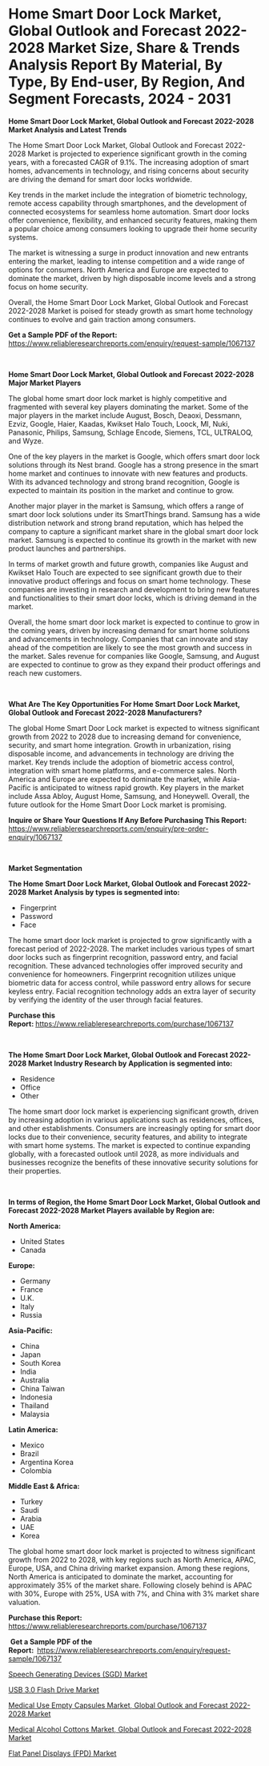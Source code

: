<p><h1>Home Smart Door Lock Market, Global Outlook and Forecast 2022-2028 Market Size, Share & Trends Analysis Report By Material, By Type, By End-user, By Region, And Segment Forecasts, 2024 - 2031</h1></p><p><strong>Home Smart Door Lock Market, Global Outlook and Forecast 2022-2028 Market Analysis and Latest Trends</strong></p>
<p><p>The Home Smart Door Lock Market, Global Outlook and Forecast 2022-2028 Market is projected to experience significant growth in the coming years, with a forecasted CAGR of 9.1%. The increasing adoption of smart homes, advancements in technology, and rising concerns about security are driving the demand for smart door locks worldwide.</p><p>Key trends in the market include the integration of biometric technology, remote access capability through smartphones, and the development of connected ecosystems for seamless home automation. Smart door locks offer convenience, flexibility, and enhanced security features, making them a popular choice among consumers looking to upgrade their home security systems.</p><p>The market is witnessing a surge in product innovation and new entrants entering the market, leading to intense competition and a wide range of options for consumers. North America and Europe are expected to dominate the market, driven by high disposable income levels and a strong focus on home security.</p><p>Overall, the Home Smart Door Lock Market, Global Outlook and Forecast 2022-2028 Market is poised for steady growth as smart home technology continues to evolve and gain traction among consumers.</p></p>
<p><strong>Get a Sample PDF of the Report:&nbsp;</strong> <a href="https://www.reliableresearchreports.com/enquiry/request-sample/1067137">https://www.reliableresearchreports.com/enquiry/request-sample/1067137</a></p>
<p>&nbsp;</p>
<p><strong>Home Smart Door Lock Market, Global Outlook and Forecast 2022-2028 Major Market Players</strong></p>
<p><p>The global home smart door lock market is highly competitive and fragmented with several key players dominating the market. Some of the major players in the market include August, Bosch, Deaoxi, Dessmann, Ezviz, Google, Haier, Kaadas, Kwikset Halo Touch, Loock, MI, Nuki, Panasonic, Philips, Samsung, Schlage Encode, Siemens, TCL, ULTRALOQ, and Wyze.</p><p>One of the key players in the market is Google, which offers smart door lock solutions through its Nest brand. Google has a strong presence in the smart home market and continues to innovate with new features and products. With its advanced technology and strong brand recognition, Google is expected to maintain its position in the market and continue to grow.</p><p>Another major player in the market is Samsung, which offers a range of smart door lock solutions under its SmartThings brand. Samsung has a wide distribution network and strong brand reputation, which has helped the company to capture a significant market share in the global smart door lock market. Samsung is expected to continue its growth in the market with new product launches and partnerships.</p><p>In terms of market growth and future growth, companies like August and Kwikset Halo Touch are expected to see significant growth due to their innovative product offerings and focus on smart home technology. These companies are investing in research and development to bring new features and functionalities to their smart door locks, which is driving demand in the market.</p><p>Overall, the home smart door lock market is expected to continue to grow in the coming years, driven by increasing demand for smart home solutions and advancements in technology. Companies that can innovate and stay ahead of the competition are likely to see the most growth and success in the market. Sales revenue for companies like Google, Samsung, and August are expected to continue to grow as they expand their product offerings and reach new customers.</p></p>
<p>&nbsp;</p>
<p><strong>What Are The Key Opportunities For Home Smart Door Lock Market, Global Outlook and Forecast 2022-2028 Manufacturers?</strong></p>
<p><p>The global Home Smart Door Lock market is expected to witness significant growth from 2022 to 2028 due to increasing demand for convenience, security, and smart home integration. Growth in urbanization, rising disposable income, and advancements in technology are driving the market. Key trends include the adoption of biometric access control, integration with smart home platforms, and e-commerce sales. North America and Europe are expected to dominate the market, while Asia-Pacific is anticipated to witness rapid growth. Key players in the market include Assa Abloy, August Home, Samsung, and Honeywell. Overall, the future outlook for the Home Smart Door Lock market is promising.</p></p>
<p><strong>Inquire or Share Your Questions If Any Before Purchasing This Report:</strong> <a href="https://www.reliableresearchreports.com/enquiry/pre-order-enquiry/1067137">https://www.reliableresearchreports.com/enquiry/pre-order-enquiry/1067137</a></p>
<p>&nbsp;</p>
<p><strong>Market Segmentation</strong></p>
<p><strong>The Home Smart Door Lock Market, Global Outlook and Forecast 2022-2028 Market Analysis by types is segmented into:</strong></p>
<p><ul><li>Fingerprint</li><li>Password</li><li>Face</li></ul></p>
<p><p>The home smart door lock market is projected to grow significantly with a forecast period of 2022-2028. The market includes various types of smart door locks such as fingerprint recognition, password entry, and facial recognition. These advanced technologies offer improved security and convenience for homeowners. Fingerprint recognition utilizes unique biometric data for access control, while password entry allows for secure keyless entry. Facial recognition technology adds an extra layer of security by verifying the identity of the user through facial features.</p></p>
<p><strong>Purchase this Report:&nbsp;</strong><a href="https://www.reliableresearchreports.com/purchase/1067137">https://www.reliableresearchreports.com/purchase/1067137</a></p>
<p>&nbsp;</p>
<p><strong>The Home Smart Door Lock Market, Global Outlook and Forecast 2022-2028 Market Industry Research by Application is segmented into:</strong></p>
<p><ul><li>Residence</li><li>Office</li><li>Other</li></ul></p>
<p><p>The home smart door lock market is experiencing significant growth, driven by increasing adoption in various applications such as residences, offices, and other establishments. Consumers are increasingly opting for smart door locks due to their convenience, security features, and ability to integrate with smart home systems. The market is expected to continue expanding globally, with a forecasted outlook until 2028, as more individuals and businesses recognize the benefits of these innovative security solutions for their properties.</p></p>
<p>&nbsp;</p>
<p><strong>In terms of Region, the Home Smart Door Lock Market, Global Outlook and Forecast 2022-2028 Market Players available by Region are:</strong></p>
<p>
    <p> <strong> North America: </strong>
        <ul>
            <li>United States</li>
            <li>Canada</li>
        </ul>
        </p> 
    <p> <strong> Europe: </strong>
        <ul>
            <li>Germany</li>
            <li>France</li>
            <li>U.K.</li>
            <li>Italy</li>
            <li>Russia</li>
        </ul>
        </p> 
    <p> <strong> Asia-Pacific: </strong>
        <ul>
            <li>China</li>
            <li>Japan</li>
            <li>South Korea</li>
            <li>India</li>
            <li>Australia</li>
            <li>China Taiwan</li>
            <li>Indonesia</li>
            <li>Thailand</li>
            <li>Malaysia</li>
        </ul>
        </p> 
    <p> <strong> Latin America: </strong>
        <ul>
            <li>Mexico</li>
            <li>Brazil</li>
            <li>Argentina Korea</li>
            <li>Colombia</li>
        </ul>
        </p> 
    <p> <strong> Middle East & Africa: </strong>
        <ul>
            <li>Turkey</li>
            <li>Saudi</li>
            <li>Arabia</li>
            <li>UAE</li>
            <li>Korea</li>
        </ul>
    </p>
    </p>
<p><p>The global home smart door lock market is projected to witness significant growth from 2022 to 2028, with key regions such as North America, APAC, Europe, USA, and China driving market expansion. Among these regions, North America is anticipated to dominate the market, accounting for approximately 35% of the market share. Following closely behind is APAC with 30%, Europe with 25%, USA with 7%, and China with 3% market share valuation.</p></p>
<p><strong>Purchase this Report: </strong><a href="https://www.reliableresearchreports.com/purchase/1067137">https://www.reliableresearchreports.com/purchase/1067137</a></p>
<p>&nbsp;<strong>Get a Sample PDF of the Report:&nbsp;&nbsp;</strong><a href="https://www.reliableresearchreports.com/enquiry/request-sample/1067137">https://www.reliableresearchreports.com/enquiry/request-sample/1067137</a></p>
<p><strong></strong></p>
<p><p><a href="https://medium.com/@laurenglover76/speech-generating-devices-sgd-market-analysis-its-cagr-market-segmentation-and-global-industry-8767778253f8">Speech Generating Devices (SGD) Market</a></p><p><a href="https://medium.com/@laurenglover76/decoding-usb-3-0-flash-drive-market-metrics-market-share-trends-and-growth-patterns-9bac56e9badb">USB 3.0 Flash Drive Market</a></p><p><a href="https://github.com/rahu1501/Market-Research-Report-List-2/blob/main/medical-use-empty-capsules-market-global-outlook-and-forecast-2022-2028-market.md">Medical Use Empty Capsules Market, Global Outlook and Forecast 2022-2028 Market</a></p><p><a href="https://github.com/rahu1502/Market-Research-Report-List-2/blob/main/medical-alcohol-cottons-market-global-outlook-and-forecast-2022-2028-market.md">Medical Alcohol Cottons Market, Global Outlook and Forecast 2022-2028 Market</a></p><p><a href="https://medium.com/@laurenglover76/flat-panel-displays-fpd-market-analysis-and-sze-forecasted-for-period-from-2024-to-2031-d4d2311ff0ae">Flat Panel Displays (FPD) Market</a></p></p>